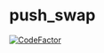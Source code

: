 # push_swap
[![CodeFactor](https://www.codefactor.io/repository/github/pnzn1/push_swap/badge)](https://www.codefactor.io/repository/github/pnzn1/push_swap)

